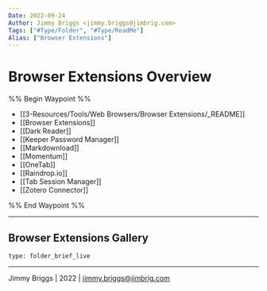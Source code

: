 ```yaml
---
Date: 2022-09-24
Author: Jimmy Briggs <jimmy.briggs@jimbrig.com>
Tags: ["#Type/Folder", "#Type/ReadMe"]
Alias: ["Browser Extensions"]
---
```


# Browser Extensions Overview

%% Begin Waypoint %%
- [[3-Resources/Tools/Web Browsers/Browser Extensions/_README]]
- [[Browser Extensions]]
- [[Dark Reader]]
- [[Keeper Password Manager]]
- [[Markdownload]]
- [[Momentum]]
- [[OneTab]]
- [[Raindrop.io]]
- [[Tab Session Manager]]
- [[Zotero Connector]]

%% End Waypoint %%

***

## Browser Extensions Gallery

 
```ccard
type: folder_brief_live
```
 

***

Jimmy Briggs | 2022 | <jimmy.briggs@jimbrig.com>



